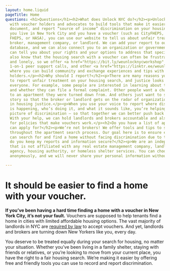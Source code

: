 ```yaml
---
layout: home.liquid
pageTitle: Home
questions: <h1>Questions</h1><h2>What does Unlock NYC do?</h2><p>Unlock NYC works
  with voucher holders and advocates to build tools that make it easier to identify,
  document, and report “source of income” discrimination on your housing search. If
  you live in New York City and you have a voucher (such as CityFHEPS, Section 8,
  FHEPS, or HASA), you can use our website to tell us about unfair treatment by a
  broker, management company, or landlord. We can add your report to our advocacy
  database, and we can also connect you to an organization or government agency who
  can tell you about your rights and your options to address that specific incident.</p><p>We
  also know that the housing search with a voucher can often be frustrating, discouraging,
  and lonely, so we offer <a href="https://bit.ly/weunlocknycworkshop" title="workshops">workshops</a>,
  1-on-1 peer support calls, and other <a href="https://linktr.ee/weunlocknyc" title="resources">resources</a>
  where you can build community and exchange experiences and tips with other voucher
  holders.</p><h2>Why should I report?</h2><p>There are many reasons you might want
  to report unfair treatment on your housing search, and justice looks different to
  everyone. For example, some people are interested in learning about their rights
  and whether they can file a formal complaint. Other people want a chance at applying
  to an apartment they were turned down from. And others just want to share their
  story so that the broker or landlord gets on the radar of organizations working
  in housing justice.</p><p>When you use your voice to report where discrimination
  is happening, who’s doing it, and what it sounds like, you’re helping paint a clearer
  picture of discrimination – so that together we can better push back against it!
  With your help, we can hold landlords and brokers accountable and also advocate
  for policies that make vouchers work.</p><h2>Do you have a list of apartments I
  can apply for?</h2><p>We’re not brokers! We offer tools and tips to support you
  throughout the apartment search process. Our goal here is to ensure every New Yorker
  can search for and find a home without facing discrimination due to their voucher.</p><h2>How
  do you keep my reports and information secure?</h2><p>We are an independent group
  that is not affiliated with any real estate management company, landlord, brokering
  agency, housing authority, or homeless shelter services. You can choose to report
  anonymously, and we will never share your personal information without your permission.</p>

---
```

# It should be easier to find a home with your voucher.

**If you’ve been having a hard time finding a home with a voucher in New York City, it’s not your fault.** Vouchers are supposed to help tenants find a home in cities with limited affordable housing options. The vast majority of landlords in NYC are [required by law](https://www1.nyc.gov/site/cchr/law/source-of-income.page#:\~:text=Discrimination%20based%20on%20lawful%20source%20of%20income%20is%20the%20illegal,other%20forms%20of%20public%20assistance.) to accept vouchers. And yet, landlords and brokers are turning down New Yorkers like you, every day.

You deserve to be treated equally during your search for housing, no matter your situation. Whether you’ve been living in a family shelter, staying with friends or relatives, or you’re looking to move from your current place, you have the right to a fair housing search. We’re making it easier by offering free and friendly tools you can use to record and report discrimination.